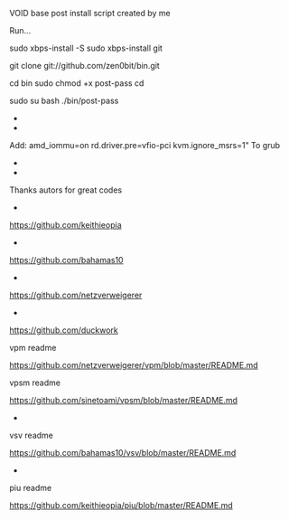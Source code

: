 VOID base post install script created by me

Run...

sudo xbps-install -S
sudo xbps-install git

git clone git://github.com/zen0bit/bin.git

cd bin
sudo chmod +x post-pass
cd

sudo su
bash
./bin/post-pass

*
*

Add: amd_iommu=on rd.driver.pre=vfio-pci kvm.ignore_msrs=1"
To grub

*
*

Thanks autors for great codes

*
https://github.com/keithieopia

*
https://github.com/bahamas10

*
https://github.com/netzverweigerer

*
https://github.com/duckwork

vpm readme

https://github.com/netzverweigerer/vpm/blob/master/README.md

vpsm readme

https://github.com/sinetoami/vpsm/blob/master/README.md

*
vsv readme

https://github.com/bahamas10/vsv/blob/master/README.md

*
piu readme

https://github.com/keithieopia/piu/blob/master/README.md
